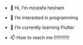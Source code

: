 - 👋 Hi, I’m mostafa hesham
- 👀 I’m interested in programming
- 🌱 I’m currently learning Flutter

- 📫 How to reach me !!!!!!!!!!!!

<!---
1MostafaH/1MostafaH is a ✨ special ✨ repository because its `README.md` (this file) appears on your GitHub profile.
You can click the Preview link to take a look at your changes.
--->
